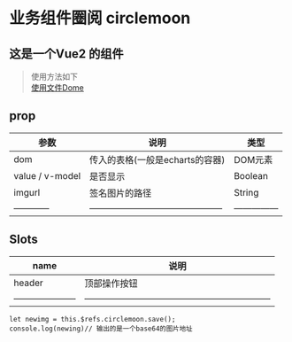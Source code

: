 # 业务组件圈阅 circlemoon


## 这是一个Vue2 的组件

> 使用方法如下 <br>
> [使用文件Dome](https://github.com/chenliwen123/circlemoon/blob/main/index.vue)

## prop

| 参数        | 说明    |  类型   |
| -------    | -----  | ---- |
| dom        | 传入的表格(一般是echarts的容器)      |   DOM元素    |
| value / v-model | 是否显示      |   Boolean    |
| imgurl        | 签名图片的路径     |   String    |
————| ———————————————|—————

## Slots 

| name        | 说明    | 
| -------    | -----  | 
| header     | 顶部操作按钮
———————|—————————————————————

```
let newimg = this.$refs.circlemoon.save();
console.log(newing)// 输出的是一个base64的图片地址
```